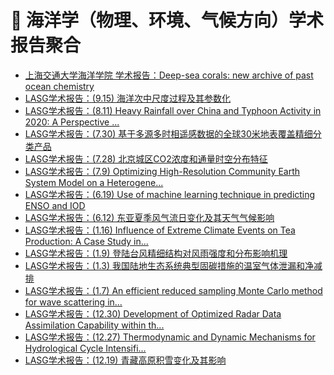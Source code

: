 # 🌊 海洋学（物理、环境、气候方向）学术报告聚合
<!-- BLOG-POST-LIST:START -->
- [上海交通大学海洋学院 学术报告：Deep-sea corals: new archive of past ocean chemistry](http://soo.sjtu.edu.cn/index_xsbg/4496.html)
- [LASG学术报告：(9.15) 海洋次中尺度过程及其参数化](http://www.lasg.ac.cn/ky/xsbg/202009/t20200911_580153.html)
- [LASG学术报告：(8.11) Heavy Rainfall over China and Typhoon Activity in 2020: A Perspective ...](http://www.lasg.ac.cn/ky/xsbg/202008/t20200803_573307.html)
- [LASG学术报告：(7.30) 基于多源多时相遥感数据的全球30米地表覆盖精细分类产品](http://www.lasg.ac.cn/ky/xsbg/202007/t20200727_571673.html)
- [LASG学术报告：(7.28) 北京城区CO2浓度和通量时空分布特征](http://www.lasg.ac.cn/ky/xsbg/202007/t20200727_571672.html)
- [LASG学术报告：(7.9) Optimizing High-Resolution Community Earth System Model on a Heterogene...](http://www.lasg.ac.cn/ky/xsbg/202006/t20200623_565620.html)
- [LASG学术报告：(6.19) Use of machine learning technique in predicting ENSO and IOD](http://www.lasg.ac.cn/ky/xsbg/202006/t20200610_564242.html)
- [LASG学术报告：(6.12) 东亚夏季风气流日变化及其天气气候影响](http://www.lasg.ac.cn/ky/xsbg/202006/t20200609_564115.html)
- [LASG学术报告：(1.16) Influence of Extreme Climate Events on Tea Production: A Case Study in...](http://www.lasg.ac.cn/ky/xsbg/202001/t20200116_540559.html)
- [LASG学术报告：(1.9) 登陆台风精细结构对风雨强度和分布影响机理](http://www.lasg.ac.cn/ky/xsbg/202001/t20200107_536259.html)
- [LASG学术报告：(1.3) 我国陆地生态系统典型固碳措施的温室气体泄漏和净减排](http://www.lasg.ac.cn/ky/xsbg/202001/t20200102_535653.html)
- [LASG学术报告：(1.7) An efficient reduced sampling Monte Carlo method for wave scattering in...](http://www.lasg.ac.cn/ky/xsbg/201912/t20191227_535108.html)
- [LASG学术报告：(12.30) Development of Optimized Radar Data Assimilation Capability within th...](http://www.lasg.ac.cn/ky/xsbg/201912/t20191219_534286.html)
- [LASG学术报告：(12.27) Thermodynamic and Dynamic Mechanisms for Hydrological Cycle Intensifi...](http://www.lasg.ac.cn/ky/xsbg/201912/t20191219_534285.html)
- [LASG学术报告：(12.19) 青藏高原积雪变化及其影响](http://www.lasg.ac.cn/ky/xsbg/201912/t20191214_533026.html)
<!-- BLOG-POST-LIST:END -->
